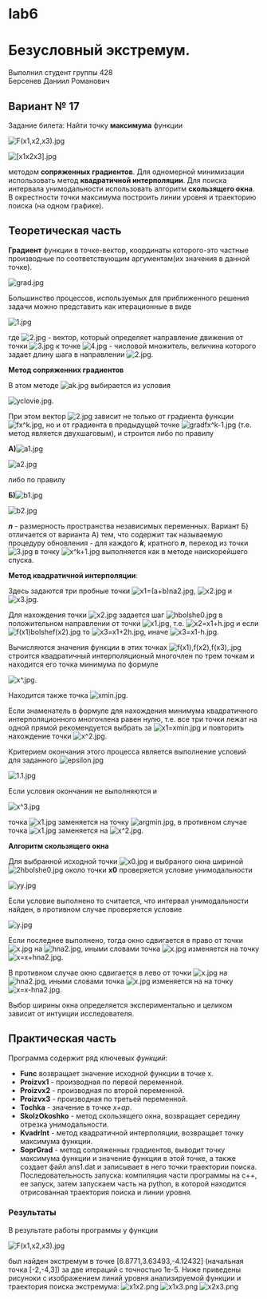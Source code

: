 # lab6
# Безусловный экстремум.

Выполнил студент группы 428  
Берсенев Даниил Романович

## Вариант № 17
Задание билета: Найти точку **максимума** функции

![F(x1,x2,x3).jpg](Formuli/F(x1,x2,x3).jpg)

![[x1x2x3].jpg](Formuli/[x1x2x3].jpg)

методом **сопряженных градиентов**. Для одномерной минимизации использовать метод **квадратичной интерполяции**. Для поиска интервала унимодальности использовать алгоритм **скользящего окна**.
В окрестности точки максимума построить линии уровня и траекторию поиска (на одном графике).   


## Теоретическая часть

**Градиент** функции в точке-вектор, координаты которого-это частные производные по соответствующим аргументам(их значения в данной точке).

![grad.jpg](Formuli/grad.jpg)

Большинство процессов, используемых для приближенного решения задачи можно представить как итерационные в виде

![1.jpg](Formuli/1.jpg)

где ![2.jpg](Formuli/2.jpg) - вектор, который определяет направление движения от точки ![3.jpg](Formuli/3.jpg) к точке ![4.jpg](Formuli/4.jpg) - числовой множитель, величина которого задает длину шага в направлении ![2.jpg](Formuli/2.jpg).



**Метод сопряженних градиентов**

В этом методе ![ak.jpg](Formuli/ak.jpg) выбирается из условия 

![yclovie.jpg](Formuli/yclovie.jpg). 

При этом вектор ![2.jpg](Formuli/2.jpg) зависит не только от градиента функции ![fx^k.jpg](Formuli/fx^k.jpg), но и от градиента в предыдущей точке ![gradfx^k-1.jpg](Formuli/gradfx^k-1.jpg) (т.е. метод является двухшаговым), и строится либо по правилу 

**А)**![a1.jpg](Formuli/a1.jpg)

![a2.jpg](Formuli/a2.jpg)

либо по правилу 

**Б)**![b1.jpg](Formuli/b1.jpg)

![b2.jpg](Formuli/b2.jpg)

***n*** - размерность пространства независимых переменных. 
Вариант Б) отличается от варианта А) тем, что содержит так называемую процедуру обновления - для каждого ***k***, кратного ***n***, переход из точки ![3.jpg](Formuli/3.jpg) в точку ![x^k+1.jpg](Formuli/x^k+1.jpg) выполняется как в методе наискорейшего спуска.

**Метод квадратичной интерполяции**:

Здесь задаются три пробные точки ![x1=(a+b)na2.jpg](Formuli/x1=(a+b)na2.jpg), ![x2.jpg](Formuli/x2.jpg) и ![x3.jpg](Formuli/x3.jpg).

Для нахождения точки ![x2.jpg](Formuli/x2.jpg) задается шаг ![hbolshe0.jpg](Formuli/hbolshe0.jpg) в положительном направлении от точки ![x1.jpg](Formuli/x1.jpg), т.е. ![x2=x1+h.jpg](Formuli/x2=x1+h.jpg) и если ![f(x1)bolshef(x2).jpg](Formuli/f(x1)bolshef(x2).jpg) то ![x3=x1+2h.jpg](Formuli/x3=x1+2h.jpg), иначе ![x3=x1-h.jpg](Formuli/x3=x1-h.jpg).

Вычисляются значения функции в этих точках ![f(x1),f(x2),f(x3),.jpg](Formuli/f(x1),f(x2),f(x3),.jpg) строится квадратичный интерполяционый многочлен по трем точкам и находится его точка минимума по формуле

![x^.jpg](Formuli/x^.jpg).

Находится также точка ![xmin.jpg](Formuli/xmin.jpg).

Если знаменатель в формуле для нахождения минимума квадратичного интерполяционного многочлена равен нулю, т.е. все три точки лежат на одной прямой рекомендуется выбрать за ![x1=xmin.jpg](Formuli/x1=xmin.jpg) и повторить нахождение точки ![x^2.jpg](Formuli/x^2.jpg).

Критерием окончания этого процесса является выполнение условий для заданного ![epsilon.jpg](Formuli/epsilon.jpg)

![1.1.jpg](Formuli/1.1.jpg)

Если условия окончания не выполняются и

![x^3.jpg](Formuli/x^3.jpg)

точка ![x1.jpg](Formuli/x1.jpg) заменяется на точку ![argmin.jpg](Formuli/argmin.jpg), в противном случае точка ![x1.jpg](Formuli/x1.jpg) заменяется на ![x^2.jpg](Formuli/x^2.jpg).

**Алгоритм скользящего окна**

Для выбранной исходной точки ![x0.jpg](Formuli/x0.jpg) и выбраного окна шириной
![2hbolshe0.jpg](Formuli/2hbolshe0.jpg) около точки **x0** проверяeтся условие унимодальности

![yy.jpg](Formuli/yy.jpg)

Если условие выполнено то считается, что интервал унимодальности найден, в противном случае проверяется условие

![y.jpg](Formuli/y.jpg)

Если последнее выполнено, тогда окно сдвигается в право от точки ![x.jpg](Formuli/x.jpg) на ![hna2.jpg](Formuli/hna2.jpg), иными словами точка ![x.jpg](Formuli/x.jpg) изменяется на точку ![x=x+hna2.jpg](Formuli/x=x+hna2.jpg).

В противном случае окно сдвигается в лево от точки ![x.jpg](Formuli/x.jpg) на ![hna2.jpg](Formuli/hna2.jpg),
иными словами точка ![x.jpg](Formuli/x.jpg) изменяется на на точку ![x=x-hna2.jpg](Formuli/x=x-hna2.jpg).

Выбор ширины окна определяется экспериментально и целиком зависит от интуиции исследователя.

## Практическая часть
Программа содержит ряд ключевых *функций*:
* **Func** возвращает значение исходной функции в точке x.
* **Proizvx1** - производная по первой переменной.
* **Proizvx2** - производная по второй переменной.
* **Proizvx3** - производная по третьей переменной.
* **Tochka** - значение в точке *x+ap*.
* **SkolzOkoshko** - метод скользящего окна, возвращает середину отрезка унимодальности.
* **KvadrInt** - метод квадратичной интерполяции, возвращает точку максимума функции.
* **SoprGrad** - метод сопряженных градиентов, выводит точку максимума функции и значение функции в этой точке, а также создает файл ans1.dat и записывает в него точки траектории поиска.
Последовательность запуска: компиляция части программы на с++, ее запуск, затем запускаем часть на python, в которой находится отрисованная траектория поиска и линии уровня. 

### Результаты
В результате работы программы у функции 

![F(x1,x2,x3).jpg](Formuli/F(x1,x2,x3).jpg)

был найден экстремум в точке [6.8771,3.63493,-4.12432] (начальная точка [-2,-4,3]) за две итераций с точностью 1e-5. Ниже приведены рисуноки с изображением линий уровня анализируемой функции и траектория поиска экстремума:
![x1x2.png](Formuli/x1x2.png)
![x1x3.png](Formuli/x1x3.png)
![x2x3.png](Formuli/x2x3.png)

